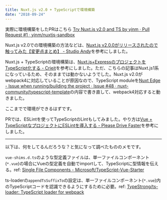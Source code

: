 ```yaml
---
title: Nuxt.js v2.0 + TypeScriptで環境構築
date: "2018-09-24"
---
```


実際に環境構築をしたPRはこちら [Try Nuxt.js v2.0 and TS by yinm · Pull Request #1 · yinm/nuxtjs-sandbox](https://github.com/yinm/nuxtjs-sandbox/pull/1)

Nuxt.js v2.0での環境構築の方法などは、[Nuxt.js v2.0.0がリリースされたので触ってみた【変更点まとめ】 - Studio Andy](http://studio-andy.hatenablog.com/entry/nuxt-v2)を参考にしました。

Nuxt.js + TypeScriptの環境構築は、[Nuxt.js+ExpressのプロジェクトをTypeScript化する - Crieit](https://crieit.net/posts/Nuxt-js-Express-TypeScript#%E8%A8%AD%E5%AE%9A%E3%83%95%E3%82%A1%E3%82%A4%E3%83%AB%E3%82%92%E6%BA%96%E5%82%99)を参考にしました。ただ、こちらの記事はNuxt.js1系になっているため、そのままでは動かないようでした。Nuxt.js v2.0がwebpack4に対応していることが原因なので、TypeScript moduleを[Nuxt Edge - Issue when running/building the project · Issue #48 · nuxt-community/typescript-template](https://github.com/nuxt-community/typescript-template/issues/48#issuecomment-396437560)の内容で書き直して、webpack4対応すると動きました。

ここまでで環境ができるはずです。

PRでは、ESLintを使ってTypeScriptのLintもしてみました。やり方は[Vue + TypeScriptなプロジェクトにESLintを導入する - Please Drive Faster](https://joe-re.hatenablog.com/entry/2018/01/02/230806)を参考にしました。

---

以下は、何をしてるんだろうな？と気になって調べたもののメモです。

`vue-shims.d.ts`のような型定義ファイルは、単一ファイルコンポーネント(`*.vue`)の場合にVueの型定義を自動でimportして、TypeScriptに型情報を伝える。ref: [Single File Components - Microsoft/TypeScript-Vue-Starter](https://github.com/Microsoft/TypeScript-Vue-Starter#single-file-components)

ts-loaderの`appendTsSuffixTo`の設定は、単一ファイルコンポーネント(`*.vue`)内のTypeScriptコードを認識できるようにするために必要。ref: [TypeStrong/ts-loader: TypeScript loader for webpack](https://github.com/TypeStrong/ts-loader#appendtsxsuffixto-regexp-default)


